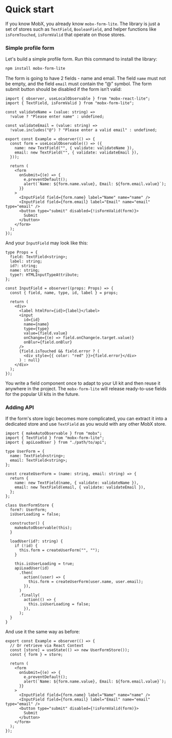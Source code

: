 # Quick start

If you know MobX, you already know `mobx-form-lite`. The library is just a set of stores such as `TextField`, `BooleanField`, and helper functions like `isFormTouched`, `isFormValid` that operate on those stores.

### Simple profile form

Let's build a simple profile form. Run this command to install the library:

```bash
npm install mobx-form-lite
```

The form is going to have 2 fields - name and email. The field `name` must not be empty, and the field `email` must contain the “@” symbol. The form submit button should be disabled if the form isn’t valid:

```tsx
import { observer, useLocalObservable } from "mobx-react-lite";
import { TextField, isFormValid } from "mobx-form-lite";

const validateName = (value: string) =>
  !value ? "Please enter name" : undefined;

const validateEmail = (value: string) =>
  !value.includes("@") ? "Please enter a valid email" : undefined;

export const Example = observer(() => {
  const form = useLocalObservable(() => ({
    name: new TextField("", { validate: validateName }),
    email: new TextField("", { validate: validateEmail }),
  }));

  return (
    <form
      onSubmit={(e) => {
        e.preventDefault();
        alert(`Name: ${form.name.value}, Email: ${form.email.value}`);
      }}
    >
      <InputField field={form.name} label="Name" name="name" />
      <InputField field={form.email} label="Email" name="email" type="email" />
      <button type="submit" disabled={!isFormValid(form)}>
        Submit
      </button>
    </form>
  );
});
```

And your `InputField` may look like this:

```tsx
type Props = {
  field: TextField<string>;
  label: string;
  id?: string;
  name: string;
  type?: HTMLInputTypeAttribute;
};

const InputField = observer((props: Props) => {
  const { field, name, type, id, label } = props;

  return (
    <div>
      <label htmlFor={id}>{label}</label>
      <input
        id={id}
        name={name}
        type={type}
        value={field.value}
        onChange={(e) => field.onChange(e.target.value)}
        onBlur={field.onBlur}
      />
      {field.isTouched && field.error ? (
        <div style={{ color: "red" }}>{field.error}</div>
      ) : null}
    </div>
  );
});
```

You write a field component once to adapt to your UI kit and then reuse it anywhere in the project. The `mobx-form-lite` will release ready-to-use fields for the popular UI kits in the future.

### Adding API

If the form's store logic becomes more complicated, you can extract it into a dedicated store and use `TextField` as you would with any other MobX store.

```tsx
import { makeAutoObservable } from "mobx";
import { TextField } from "mobx-form-lite";
import { apiLoadUser } from "./path/to/api";

type UserForm = {
  name: TextField<string>;
  email: TextField<string>;
};

const createUserForm = (name: string, email: string) => {
  return {
    name: new TextField(name, { validate: validateName }),
    email: new TextField(email, { validate: validateEmail }),
  };
};

class UserFormStore {
  form?: UserForm;
  isUserLoading = false;

  constructor() {
    makeAutoObservable(this);
  }

  loadUser(id?: string) {
    if (!id) {
      this.form = createUserForm("", "");
    }

    this.isUserLoading = true;
    apiLoadUser(id)
      .then(
        action((user) => {
          this.form = createUserForm(user.name, user.email);
        }),
      )
      .finally(
        action(() => {
          this.isUserLoading = false;
        }),
      );
  }
}
```

And use it the same way as before:

```tsx
export const Example = observer(() => {
  // Or retrieve via React Context
  const [store] = useState(() => new UserFormStore());
  const { form } = store;

  return (
    <form
      onSubmit={(e) => {
        e.preventDefault();
        alert(`Name: ${form.name.value}, Email: ${form.email.value}`);
      }}
    >
      <InputField field={form.name} label="Name" name="name" />
      <InputField field={form.email} label="Email" name="email" type="email" />
      <button type="submit" disabled={!isFormValid(form)}>
        Submit
      </button>
    </form>
  );
});
```

